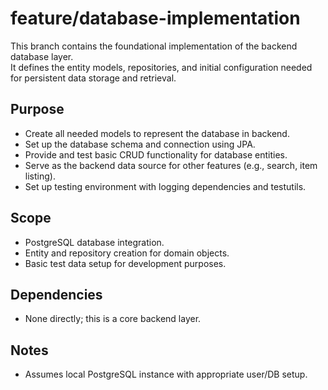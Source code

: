 # feature/database-implementation

This branch contains the foundational implementation of the backend database layer.  
It defines the entity models, repositories, and initial configuration needed for persistent data storage and retrieval.

## Purpose
- Create all needed models to represent the database in backend.
- Set up the database schema and connection using JPA.
- Provide and test basic CRUD functionality for database entities.
- Serve as the backend data source for other features (e.g., search, item listing).
- Set up testing environment with logging dependencies and testutils.

## Scope
- PostgreSQL database integration.
- Entity and repository creation for domain objects.
- Basic test data setup for development purposes.

## Dependencies
- None directly; this is a core backend layer.

## Notes
- Assumes local PostgreSQL instance with appropriate user/DB setup.
